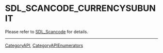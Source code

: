# SDL_SCANCODE_CURRENCYSUBUNIT

Please refer to [SDL_Scancode](SDL_Scancode) for details.

----
[CategoryAPI](CategoryAPI), [CategoryAPIEnumerators](CategoryAPIEnumerators)

